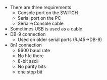 - There are three requirements
	- Console port on the SWITCH
	- Serial port on the PC
	- Serial->Console cable
- Sometimes USB is used as a cable
- DB-9 connection
	- Used on older serial ports (RJ45->DB-9)
- 8n1 connection
	- 9600 baud rate
	- No hfc there
	- 8-bit ascii
	- No parity bits 
	- one stop bit
